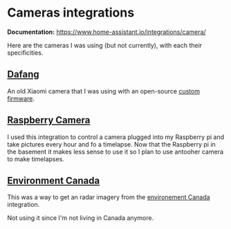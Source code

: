 # Cameras integrations

**Documentation:** <https://www.home-assistant.io/integrations/camera/>

Here are the cameras I was using (but not currently), with each their
specificities.

## [Dafang](dafang.yaml)

An old Xiaomi camera that I was using with an open-source [custom
firmware](https://github.com/EliasKotlyar/Xiaomi-Dafang-Hacks).

## [Raspberry Camera](rpi_camera.yaml)

I used this integration to control a camera plugged into my Raspberry pi and
take pictures every hour and fo a timelapse. Now that the Raspberry pi in the
basement it makes less sense to use it so I plan to use antooher camera to make
timelapses.

## [Environment Canada](environment_canada.yaml)

This was a way to get an radar imagery from the [environement
Canada](https://www.home-assistant.io/integrations/environment_canada/#camera)
integration.

Not using it since I'm not living in Canada anymore.
